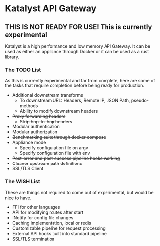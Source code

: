 # Katalyst API Gateway

## THIS IS NOT READY FOR USE! This is currently experimental

Katalyst is a high performance and low memory API Gateway. It can be used as either an
appliance through Docker or it can be used as a rust library.

### The TODO List

As this is currently experimental and far from complete, here are some of the tasks that
require completion before being ready for production.

- Additional downstream transforms
    - To downstream URL: Headers, Remote IP, JSON Path, pseudo-methods
    - Ability to modify downstream headers
- ~~Proxy forwarding headers~~
    - ~~Strip hop-to-hop headers~~
- Modular authentication
- Modular authorization
- ~~Benchmarking suite through docker compose~~
- Appliance mode
    - Specify configuration file on argv
    - Specify configuration file with env
- ~~Post-error and post-success pipeline hooks working~~
- Cleaner upstream path definitions
- SSL/TLS Client

### The WISH List

These are things not required to come out of experimental, but would be nice to have.

- FFI for other languages
- API for modifying routes after start
- INotify for config file changes
- Caching implementation, local or redis
- Customizable pipeline for request processing
- External API hooks built into standard pipeline
- SSL/TLS termination